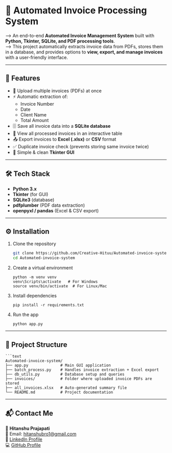 # 📑 Automated Invoice Processing System  

--> An end-to-end **Automated Invoice Management System** built with **Python, Tkinter, SQLite, and PDF processing tools**.  <br>
--> This project automatically extracts invoice data from PDFs, stores them in a database, and provides options to **view, export, and manage invoices** with a user-friendly interface.  

--- 

## 🚀 Features
- 📂 Upload multiple invoices (PDFs) at once  
- ⚡ Automatic extraction of:
  - Invoice Number  
  - Date  
  - Client Name  
  - Total Amount  
- 🗄 Save all invoice data into a **SQLite database**  
- 👀 View all processed invoices in an interactive table  
- 📤 Export invoices to **Excel (.xlsx)** or **CSV** format  
- ✅ Duplicate invoice check (prevents storing same invoice twice)  
- 🎨 Simple & clean **Tkinter GUI**  

---

## 🛠 Tech Stack
- **Python 3.x**  
- **Tkinter** (for GUI)  
- **SQLite3** (database)  
- **pdfplumber** (PDF data extraction)  
- **openpyxl / pandas** (Excel & CSV export)

---

## ⚙️ Installation  

1. Clone the repository  
   ```bash
   git clone https://github.com/Creative-Hituu/Automated-invoice-system.git
   cd Automated-invoice-system
2. Create a virtual environment
   ```base
   python -m venv venv
   venv\Scripts\activate   # For Windows
   source venv/bin/activate  # For Linux/Mac
3. Install dependencies
   ```base
   pip install -r requirements.txt
4. Run the app
   ```base
   python app.py

---

## 📂 Project Structure
    ```text
    Automated-invoice-system/
    ├── app.py              # Main GUI application
    ├── batch_process.py    # Handles invoice extraction + Excel export
    ├── db_utils.py         # Database setup and queries
    ├── invoices/           # Folder where uploaded invoice PDFs are stored
    ├── all_invoices.xlsx   # Auto-generated summary file
    └── README.md           # Project documentation

---

## 📬 Contact Me

👤 **Hitanshu Prajapati**  
📧 Email: hitanshubro1@gmail.com  
🔗 [LinkedIn Profile](https://www.linkedin.com/in/hitanshu-prajapati-hi)  
💻 [GitHub Profile](https://github.com/Creative-Hituu)


